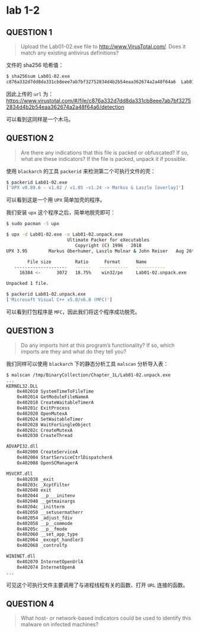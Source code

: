 # lab 1-2

## QUESTION 1

> Upload the Lab01-02.exe file to http://www.VirusTotal.com/. Does it match
> any existing antivirus definitions?

文件的 sha256 哈希值：

```bash
$ sha256sum Lab01-02.exe
c876a332d7dd8da331cb8eee7ab7bf32752834d4b2b54eaa362674a2a48f64a6  Lab01-02.exe
```

因此上传的 `url` 为：https://www.virustotal.com/#/file/c876a332d7dd8da331cb8eee7ab7bf32752834d4b2b54eaa362674a2a48f64a6/detection

可以看到这同样是一个木马。

## QUESTION 2

> Are there any indications that this file is packed or obfuscated? If so, what are these indicators? If the file is packed, unpack it if possible.

使用 `blackarch` 的工具 `packerid` 来检测第二个可执行文件的壳：

```bash
$ packerid Lab01-02.exe
['UPX v0.89.6 - v1.02 / v1.05 -v1.24 -> Markus & Laszlo [overlay]']
```

可以看到这是一个用 `UPX` 简单加壳的程序。

我们安装 `upx` 这个程序之后，简单地脱壳即可：

```bash
$ sudo pacman -S upx

$ upx -d Lab01-02.exe -o Lab01-02.unpack.exe
                       Ultimate Packer for eXecutables
                          Copyright (C) 1996 - 2018
UPX 3.95        Markus Oberhumer, Laszlo Molnar & John Reiser   Aug 26th 2018

        File size         Ratio      Format      Name
   --------------------   ------   -----------   -----------
     16384 <-      3072   18.75%    win32/pe     Lab01-02.unpack.exe

Unpacked 1 file.

$ packerid Lab01-02.unpack.exe 
['Microsoft Visual C++ v5.0/v6.0 (MFC)']
```

可以看到打包程序是 `MFC`，因此我们将这个程序成功脱壳。

## QUESTION 3

> Do any imports hint at this program’s functionality? If so, which imports are they and what do they tell you?

我们同样可以使用 `blackarch` 下的静态分析工具 `malscan` 分析导入表：

```bash
$ malscan /tmp/BinaryCollection/Chapter_1L/Lab01-02.unpack.exe
...
KERNEL32.DLL
	0x402010 SystemTimeToFileTime
	0x402014 GetModuleFileNameA
	0x402018 CreateWaitableTimerA
	0x40201c ExitProcess
	0x402020 OpenMutexA
	0x402024 SetWaitableTimer
	0x402028 WaitForSingleObject
	0x40202c CreateMutexA
	0x402030 CreateThread

ADVAPI32.dll
	0x402000 CreateServiceA
	0x402004 StartServiceCtrlDispatcherA
	0x402008 OpenSCManagerA

MSVCRT.dll
	0x402038 _exit
	0x40203c _XcptFilter
	0x402040 exit
	0x402044 __p___initenv
	0x402048 __getmainargs
	0x40204c _initterm
	0x402050 __setusermatherr
	0x402054 _adjust_fdiv
	0x402058 __p__commode
	0x40205c __p__fmode
	0x402060 __set_app_type
	0x402064 _except_handler3
	0x402068 _controlfp

WININET.dll
	0x402070 InternetOpenUrlA
	0x402074 InternetOpenA
...
```

可见这个可执行文件主要调用了与进程线程有关的函数、打开 `URL` 连接的函数。

## QUESTION 4

> What host- or network-based indicators could be used to identify this malware on infected machines?

